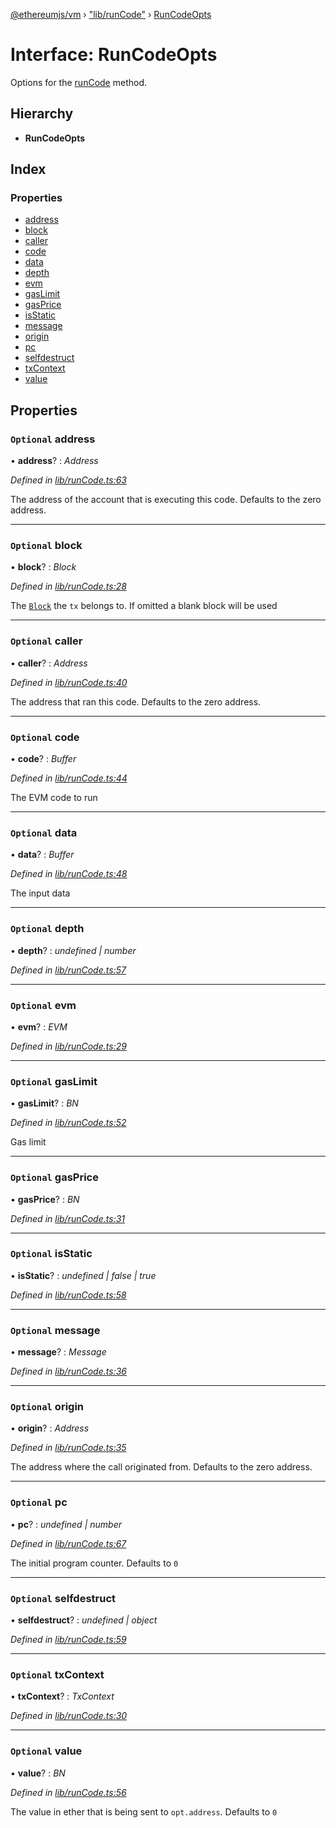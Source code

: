 [@ethereumjs/vm](../README.md) › ["lib/runCode"](../modules/_lib_runcode_.md) › [RunCodeOpts](_lib_runcode_.runcodeopts.md)

# Interface: RunCodeOpts

Options for the [runCode](../classes/_lib_index_.vm.md#runcode) method.

## Hierarchy

* **RunCodeOpts**

## Index

### Properties

* [address](_lib_runcode_.runcodeopts.md#optional-address)
* [block](_lib_runcode_.runcodeopts.md#optional-block)
* [caller](_lib_runcode_.runcodeopts.md#optional-caller)
* [code](_lib_runcode_.runcodeopts.md#optional-code)
* [data](_lib_runcode_.runcodeopts.md#optional-data)
* [depth](_lib_runcode_.runcodeopts.md#optional-depth)
* [evm](_lib_runcode_.runcodeopts.md#optional-evm)
* [gasLimit](_lib_runcode_.runcodeopts.md#optional-gaslimit)
* [gasPrice](_lib_runcode_.runcodeopts.md#optional-gasprice)
* [isStatic](_lib_runcode_.runcodeopts.md#optional-isstatic)
* [message](_lib_runcode_.runcodeopts.md#optional-message)
* [origin](_lib_runcode_.runcodeopts.md#optional-origin)
* [pc](_lib_runcode_.runcodeopts.md#optional-pc)
* [selfdestruct](_lib_runcode_.runcodeopts.md#optional-selfdestruct)
* [txContext](_lib_runcode_.runcodeopts.md#optional-txcontext)
* [value](_lib_runcode_.runcodeopts.md#optional-value)

## Properties

### `Optional` address

• **address**? : *Address*

*Defined in [lib/runCode.ts:63](https://github.com/ethereumjs/ethereumjs-vm/blob/master/packages/vm/lib/runCode.ts#L63)*

The address of the account that is executing this code. Defaults to the zero address.

___

### `Optional` block

• **block**? : *Block*

*Defined in [lib/runCode.ts:28](https://github.com/ethereumjs/ethereumjs-vm/blob/master/packages/vm/lib/runCode.ts#L28)*

The [`Block`](https://github.com/ethereumjs/ethereumjs-block) the `tx` belongs to. If omitted a blank block will be used

___

### `Optional` caller

• **caller**? : *Address*

*Defined in [lib/runCode.ts:40](https://github.com/ethereumjs/ethereumjs-vm/blob/master/packages/vm/lib/runCode.ts#L40)*

The address that ran this code. Defaults to the zero address.

___

### `Optional` code

• **code**? : *Buffer*

*Defined in [lib/runCode.ts:44](https://github.com/ethereumjs/ethereumjs-vm/blob/master/packages/vm/lib/runCode.ts#L44)*

The EVM code to run

___

### `Optional` data

• **data**? : *Buffer*

*Defined in [lib/runCode.ts:48](https://github.com/ethereumjs/ethereumjs-vm/blob/master/packages/vm/lib/runCode.ts#L48)*

The input data

___

### `Optional` depth

• **depth**? : *undefined | number*

*Defined in [lib/runCode.ts:57](https://github.com/ethereumjs/ethereumjs-vm/blob/master/packages/vm/lib/runCode.ts#L57)*

___

### `Optional` evm

• **evm**? : *EVM*

*Defined in [lib/runCode.ts:29](https://github.com/ethereumjs/ethereumjs-vm/blob/master/packages/vm/lib/runCode.ts#L29)*

___

### `Optional` gasLimit

• **gasLimit**? : *BN*

*Defined in [lib/runCode.ts:52](https://github.com/ethereumjs/ethereumjs-vm/blob/master/packages/vm/lib/runCode.ts#L52)*

Gas limit

___

### `Optional` gasPrice

• **gasPrice**? : *BN*

*Defined in [lib/runCode.ts:31](https://github.com/ethereumjs/ethereumjs-vm/blob/master/packages/vm/lib/runCode.ts#L31)*

___

### `Optional` isStatic

• **isStatic**? : *undefined | false | true*

*Defined in [lib/runCode.ts:58](https://github.com/ethereumjs/ethereumjs-vm/blob/master/packages/vm/lib/runCode.ts#L58)*

___

### `Optional` message

• **message**? : *Message*

*Defined in [lib/runCode.ts:36](https://github.com/ethereumjs/ethereumjs-vm/blob/master/packages/vm/lib/runCode.ts#L36)*

___

### `Optional` origin

• **origin**? : *Address*

*Defined in [lib/runCode.ts:35](https://github.com/ethereumjs/ethereumjs-vm/blob/master/packages/vm/lib/runCode.ts#L35)*

The address where the call originated from. Defaults to the zero address.

___

### `Optional` pc

• **pc**? : *undefined | number*

*Defined in [lib/runCode.ts:67](https://github.com/ethereumjs/ethereumjs-vm/blob/master/packages/vm/lib/runCode.ts#L67)*

The initial program counter. Defaults to `0`

___

### `Optional` selfdestruct

• **selfdestruct**? : *undefined | object*

*Defined in [lib/runCode.ts:59](https://github.com/ethereumjs/ethereumjs-vm/blob/master/packages/vm/lib/runCode.ts#L59)*

___

### `Optional` txContext

• **txContext**? : *TxContext*

*Defined in [lib/runCode.ts:30](https://github.com/ethereumjs/ethereumjs-vm/blob/master/packages/vm/lib/runCode.ts#L30)*

___

### `Optional` value

• **value**? : *BN*

*Defined in [lib/runCode.ts:56](https://github.com/ethereumjs/ethereumjs-vm/blob/master/packages/vm/lib/runCode.ts#L56)*

The value in ether that is being sent to `opt.address`. Defaults to `0`
